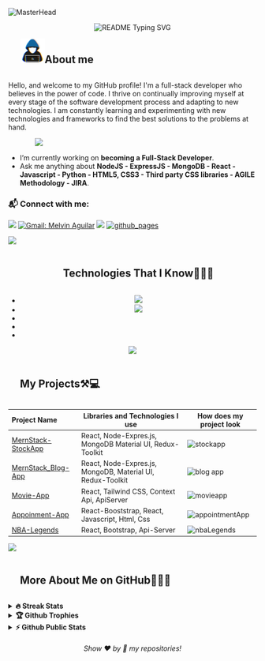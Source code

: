 ![MasterHead](https://rishavanand.github.io/static/images/greetings.gif
)
<p align="center">
  <img src="https://readme-typing-svg.demolab.com/?lines=Hello+I+am+Murat+🖐️!;I+am+a+FullStack+Developer!;&font=Fira%20Code&justify=start&width=280&height=30&duration=4000&pause=1000" alt=" README Typing SVG">
</p>

<!--h2 without bottom border-->
<div id="user-content-toc">
  <ul align="left">
    <summary> <img src = "./assets/img/about_me.gif" width = 50px ><h2 style="display: inline-block">About me</h2></summary>
  </ul>
</div>


<p>  Hello, and welcome to my GitHub profile! I'm a full-stack developer who believes in the power of code. I thrive on continually improving myself at every stage of the software development process and adapting to new technologies. I am constantly learning and experimenting with new technologies and frameworks to find the best solutions to the problems at hand. </p>


<picture> <img src="https://www.aalpha.net/wp-content/uploads/2020/12/full-stack-development.gif" align="right"  width = 450px /> </picture> <br>



- I’m currently working on **becoming a Full-Stack Developer**.
- Ask me anything about **NodeJS - ExpressJS - MongoDB - React - Javascript - Python - HTML5, CSS3 - Third party CSS libraries - AGILE Methodology - JIRA**.

### :mailbox_with_mail: Connect with me:
[![](https://img.shields.io/badge/linkedin-%230077B5.svg?&style=for-the-badge&logo=linkedin&logoColor=white)](https://www.linkedin.com/in/murat-kaplann/)
[![Gmail: Melvin Aguilar](https://img.shields.io/badge/-gmail-red?style=for-the-badge&logo=Gmail&logoColor=white&link=mailto:murttkapln@gmail.com)](murttkapln@gmail.com)
![](https://komarev.com/ghpvc/?username=murttkapln&color=blue&style=for-the-badge)
<a href="https://murttkapln.github.io/" target="_blank"> <img src="https://user-images.githubusercontent.com/94930605/160260064-ff3aa908-cbfd-4350-ab28-a26a0b7a1819.png" alt="github_pages" height="28.5"/></a>

<img src="https://user-images.githubusercontent.com/73097560/115834477-dbab4500-a447-11eb-908a-139a6edaec5c.gif" >

<div id="user-content-toc" align="center">
  <ul>
    <summary><h2 style="display: inline-block">Technologies That I Know👨🏻‍💻</h2></summary>
  </ul>
 
</div>



<div id="user-content-toc" align="center">

  <ul>
    <li> <a href="https://skillicons.dev">
    <img src="https://skillicons.dev/icons?i=mongodb,express,react,nodejs&perline=4" />
  </a>
   </li>
    <li><a href="https://skillicons.dev">
    <img src="https://skillicons.dev/icons?i=nextjs,ts,js,py&perline=4" />
  </a></li>
    <li></li>
    <li></li>
    <li></li>
  </ul>
   
  
  
</div>



<!--https://rahuldkjain.github.io/gh-profile-readme-generator/-->
<!--tech stack icons-->

 <p align="center">
  <a href="https://skillicons.dev">
    <img src="https://skillicons.dev/icons?i=docker,postgres,sqlite,mysql,css,html,bootstrap,materialui,tailwind,sass,styledcomponents,linux,git,github,postman,vercel,netlify,vite,vscode,discord&perline=4" />
  </a>
</p>

<div id="user-content-toc">
  <ul>
    <summary><h2 style="display: inline-block">My Projects⚒💻</h2></summary>
  </ul>
</div>





Project Name       |Libraries and Technologies I use     |How does my project look   
:-------------------------|-------------------------|-------------------------
[MernStack-StockApp](https://stock-app-tfdl.onrender.com/)| React, Node-Expres.js, MongoDB Material UI, Redux-Toolkit | ![stockapp](https://github.com/AliDurul/FullStack-Stock-App/assets/80897590/26627259-cb60-47d9-bd50-8c64f7877254)
[MernStack_Blog-App](https://blog-app-mk.vercel.app/)| React, Node-Expres.js, MongoDB, Material UI, Redux-Toolkit | ![blog app](https://github.com/AliDurul/MernStack_Blog-App/assets/80897590/1d78fdb1-5326-4237-b630-097889dbc09a)
[Movie-App](https://movie-app-mk.vercel.app/)| React, Tailwind CSS, Context Api, ApiServer| ![movieapp](https://github.com/AliDurul/Firebase-Movie-App/assets/80897590/89c7bdcd-c9f4-4c47-bbd3-f918e1a09de5)
[Appoinment-App](appointment-app-v1.netlify.app) |    React-Booststrap,  React, Javascript, Html, Css | ![appointmentApp](https://github.com/murttkapln/appoinment-app/assets/98225860/a65d333a-c939-4c96-9e01-dd144eeb6424)
[NBA-Legends](https://nba-legends-app-01.netlify.app)| React, Bootstrap, Api-Server | ![nbaLegends](https://github.com/murttkapln/nba-legends-app/blob/master/src/assets/nba-legends.gif)
<!-- 

[Lee-Library](https://tailwind-shopping-cartt.vercel.app)| React, StyledComponent CSS, Context Api, ApiServer|![LeeLibrirary](https://github.com/AliDurul/Lee-Library/assets/80897590/76766085-6395-4bbd-a285-6acbaab5bedc)
[Shopping-Cart](https://tailwind-shopping-cartt.vercel.app)| React, Tailwind CSS, Context Api, ApiServer|![shoppingCart](https://github.com/AliDurul/Shopping-Cart/assets/80897590/d492d45f-b971-4a68-817e-a9d18a53cdbb)
[FoodRecipe-App](https://food-recipe-app-mu.vercel.app) |  React,  CSS, Context Api, ApiServer, React-Router | ![foodrecipe](https://github.com/AliDurul/Food-Recipe-App/assets/80897590/ce752921-a133-468f-a928-d1bc6e3eaa46)
[Router Intro Project](https://router-intro-project.vercel.app) |  Booststrap, React, React Router , Javascript, Api-Server,  Html, Css | ![introRouter](https://github.com/AliDurul/Router-intro-project/assets/80897590/a2bff4b6-8fad-44ba-a500-c84b52390ed6)
[Random-User-Generator](https://random-user-generator-app.vercel.app)| React, Bootstrao, Js|![randomUser](https://github.com/AliDurul/Random-User-Generator-App/assets/80897590/9ba3910e-2aa0-4b81-ad5d-6df206ae02cd)
[Typescript-Todo-App]()| Typescript,  React, Material UI, Js, Mock-Api | ![typescripttodo](https://github.com/AliDurul/TypeScript-Todo-App/assets/80897590/007bc20a-17fa-4ea1-badc-cd7d60b4de57)
[Horoscope-App](https://app-horoscope.vercel.app)| React - Sass - ApiServer | ![horroscope](https://github.com/AliDurul/Horoscope-App/assets/80897590/8e00dbaf-e333-4da9-a050-a0c73d211765)
[Tutorial App](https://tut0rial-app.vercel.app)|Booststrap, React, Database-Server, Javascript |![tutorialapp](https://github.com/AliDurul/Tutorial-App/assets/80897590/f66a6550-ccca-4373-adc8-6e093b101811)
[Product-List](https://products-listt.vercel.app)| React, bootstrap, Js|![productList](https://github.com/AliDurul/Products-List/assets/80897590/77d4957a-1dfe-4a66-b43d-718092971039)
[Image-Gallery](https://react-photogallery.vercel.app)| React, Bootstrap, Api-Server |![photo gallery](https://github.com/AliDurul/Photo-Gallery/assets/80897590/7399af0f-9561-4e5c-969f-badd1244ebdc)
[Weather-App](https://weather-app-silk-psi.vercel.app)| React - Js - ApiServer | ![wheater-app](https://github.com/AliDurul/Weather-App/assets/80897590/fd2926d6-36de-4da8-9954-4cd81689e9f8)
[React Todo-App](https://tod0-appp.vercel.app)|Booststrap, React,  Local Storage, Javascript, Html, Css | ![todo](https://github.com/AliDurul/Todo-App/assets/80897590/53bb0d27-45df-4dfb-b4dc-da47c7d2bca4)
[Movie-Info-Card](https://movie-info-card-seven.vercel.app)| React, Bootstrap, Js|![movieCard](https://github.com/AliDurul/Movie-Info_card/assets/80897590/91e307dd-7183-4410-bf3a-f30496306b48)
[Interview-Accord](https://interview-accordd.vercel.app)| React, Bootstrap, Js| ![interviewaccord](https://github.com/AliDurul/Interview-Accord/assets/80897590/6a9c40bc-3ecc-467b-b66d-b20708b4e877)
[Bootstrap-Intro-Webpage](https://bootstrap-intro-webpage.vercel.app)| Html, Bootstrap, Css| ![introbootstrap](https://github.com/AliDurul/Bootstrap-Intro-Webpage/assets/80897590/9794db23-fffe-43c1-82bd-dac834b6cde3)
[Crypto-Coin-App](https://crypto-coin-app-theta.vercel.app)|Javascript, Css, Html, Api-Server| ![cyrptomoney](https://github.com/AliDurul/Crypto-Coin-App/assets/80897590/cdff214c-0c4b-4a65-b75a-25ea75587359)
[Js Todo App](https://javascript-todo-app-seven.vercel.app)|Javascript, Css, Html, Local Storage| ![javascriptTodo](https://github.com/AliDurul/Javascript-Todo-App/assets/80897590/6808c253-75fd-4bb6-b98a-46256930a4d4)
[Rest-Countries App](https://rest-countries-nine-zeta.vercel.app)|Javascript, Css, Html, Api-Server,  Bootstrap| ![countries](https://github.com/AliDurul/Rest-Countries/assets/80897590/63ab9153-6477-443d-a1bd-5c0f07a088f8)
[Notes App](https://notes-app-mu.vercel.app)|Javascript, Css, Html, Local Storage| ![notesApp](https://github.com/AliDurul/Notes-App/assets/80897590/7b5b7515-e6e9-47c8-b62d-afd82d885f35)
[Several Javascript Intro Projects](https://github.com/AliDurul/JS-Projects-Beginner-Level)%7C Html, Css, Javascript| ![jsbeginnerprojects](https://github.com/AliDurul/JS-Projects-Beginner-Level/assets/80897590/05af26fb-9db9-48e4-9e68-2051c984a73d)
[Portfolio-Example](https://portfolio-example-iota.vercel.app/)%7C Html - Css  | ![portfolio-website](https://github.com/AliDurul/Portfolio-Example/assets/80897590/cddbe6ea-89cf-419e-8535-2b81ce55ecbe)
[Eduford-University-Clone](https://eduford-universtiy-clone.vercel.app)| Html - Css | ![Eduford-University](https://github.com/AliDurul/Eduford-Universtiy-Clone/assets/80897590/54167453-7432-4e25-baf0-eaa5c66728d0)
[Several Website Designs Examples](https://github.com/AliDurul/Website-Page-Designs)%7C Html, Css| ![websiteDesigns](https://github.com/AliDurul/Website-Page-Designs/assets/80897590/19048f71-fe84-4132-bd2a-e9a2c5582854)
-->
 
<img src="https://user-images.githubusercontent.com/73097560/115834477-dbab4500-a447-11eb-908a-139a6edaec5c.gif" >


<div id="user-content-toc">
  <ul>
    <summary><h2 style="display: inline-block"> More About Me on GitHub👨🏻‍💻</h2></summary>
  </ul>
</div>

<details>
<summary><b>🔥 Streak Stats</b></summary>
<br>

[![GitHub Streak](http://github-readme-streak-stats.herokuapp.com?user=murttkapln&theme=transparent&border_radius=4.4&exclude_days=Sun&card_width=390)](https://git.io/streak-stats)

</details>
<details>
<summary><b>🏆 Github Trophies</b></summary>
<br>
<img align="center" src="https://github-profile-trophy.vercel.app/?username=murttkapln&theme=discord" alt="MelvinAguilar" />
</details>

<details>
<summary><b>⚡ Github Public Stats</b></summary>
<br>
<img src="https://github-readme-stats.vercel.app/api?username=murttkapln&show_icons=true&theme=radical&count_private=true" alt="murttkapln" width="420"/>&nbsp;<img src="https://github-readme-stats.vercel.app/api/top-langs/?username=murttkapln&layout=compact&theme=radical" alt="murttkapln" height="175">
</details>

<h6 align="center">Show ❤️ by 🌟 my repositories!</h6>








